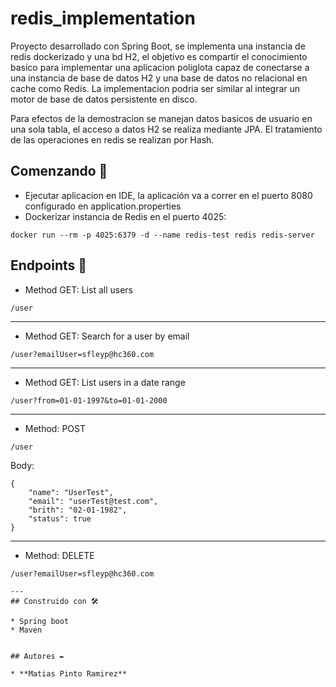 # redis_implementation
Proyecto desarrollado con Spring Boot, se implementa una instancia de redis dockerizado y una bd H2, el objetivo es compartir el conocimiento basico para implementar una aplicacion poliglota capaz de conectarse a una instancia de base de datos H2 y una base de datos no relacional en cache como Redis. La implementacion podria ser similar al integrar un motor de base de datos persistente en disco.

Para efectos de la demostracion se manejan datos basicos de usuario en una sola tabla, el acceso a datos H2 se realiza mediante JPA. El tratamiento de las operaciones en redis se realizan por Hash.


## Comenzando 🚀
* Ejecutar aplicacion en IDE, la aplicación va a correr en el puerto 8080 configurado en application.properties
* Dockerizar instancia de Redis en el puerto 4025:

```
docker run --rm -p 4025:6379 -d --name redis-test redis redis-server
```

## Endpoints 💠

* Method GET: List all users 
```
/user
```
---
* Method GET: Search for a user by email
```
/user?emailUser=sfleyp@hc360.com
```
---
* Method GET: List users in a date range
```
/user?from=01-01-1997&to=01-01-2000
```
---
* Method: POST
```
/user
```
Body: 
```
{
    "name": "UserTest",
    "email": "userTest@test.com",
    "brith": "02-01-1982",
    "status": true
}
```
---
* Method: DELETE
```
/user?emailUser=sfleyp@hc360.com

---
## Construido con 🛠️

* Spring boot
* Maven


## Autores ✒️

* **Matias Pinto Ramirez** 


